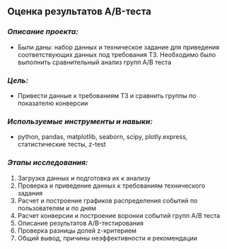## Оценка результатов A/B-теста
### *Описание проекта:* 
- Были даны: набор данных и техническое задание для приведения соответствующих данных под требования ТЗ. Необходимо было выполнить сравнительный анализ групп A/B теста
### *Цель:* 
- Привести данные к требованиям ТЗ и сравнить группы по показателю конверсии
### *Используемые инструменты и навыки:* 
- python, pandas, matplotlib, seaborn, scipy, plotly.express, статистические тесты, z-test
### *Этапы исследования:*
1. Загрузка данных и подготовка их к анализу
2. Проверка и приведение данных к требованиям технического задания
3. Расчет и построение графиков распределения событий по пользователям и по дням
4. Расчет конверсии и построение воронки событий групп A/B теста
5. Описание результатов A/B-тестирования
6. Проверка разницы долей z-критерием
7. Общий вывод, причины неэффективности и рекомендации
